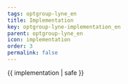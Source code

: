 ```yaml
---
tags: optgroup-lyne_en
title: Implementation
key: optgroup-lyne-implementation_en
parent: optgroup-lyne_en
icon: implementation
order: 3
permalink: false  
---
```

 {{ implementation | safe }}


